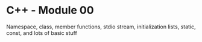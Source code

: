 # C++ - Module 00

Namespace, class, member functions, stdio stream, initialization lists, static, const, and lots of basic stuff
